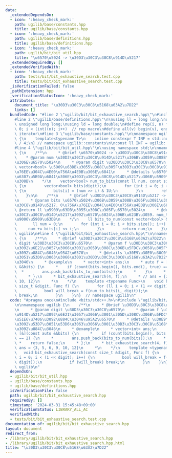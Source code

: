 ```yaml
---
data:
  _extendedDependsOn:
  - icon: ':heavy_check_mark:'
    path: ugilib/base/constants.hpp
    title: ugilib/base/constants.hpp
  - icon: ':heavy_check_mark:'
    path: ugilib/base/definitions.hpp
    title: ugilib/base/definitions.hpp
  - icon: ':heavy_check_mark:'
    path: ugilib/bit/bit_util.hpp
    title: "\u6570\u5024 -> \u30D3\u30C3\u30C8\u914D\u5217"
  _extendedRequiredBy: []
  _extendedVerifiedWith:
  - icon: ':heavy_check_mark:'
    path: tests/bit/bit_exhaustive_search.test.cpp
    title: tests/bit/bit_exhaustive_search.test.cpp
  _isVerificationFailed: false
  _pathExtension: hpp
  _verificationStatusIcon: ':heavy_check_mark:'
  attributes:
    document_title: "\u30D3\u30C3\u30C8\u5168\u63A2\u7D22"
    links: []
  bundledCode: "#line 2 \"ugilib/bit/bit_exhaustive_search.hpp\"\n#include <bits/stdc++.h>\n\
    #line 2 \"ugilib/base/definitions.hpp\"\n\nusing ll = long long;\nusing ull =\
    \ unsigned long long;\nusing ld = long double;\n#define rep(i, n) for(int i =\
    \ 0; i < (int)(n); i++)  // rep macro\n#define all(v) begin(v), end(v)  // all\
    \ iterator\n#line 3 \"ugilib/base/constants.hpp\"\n\nnamespace ugilib::constants\
    \ {\n    template<typename T>\n    inline constexpr T INF = std::numeric_limits<T>::max()\
    \ / 4;\n} // namespace ugilib::constants\n\nconst ll INF = ugilib::constants::INF<ll>;\n\
    #line 4 \"ugilib/bit/bit_util.hpp\"\n\nusing namespace std;\n\nnamespace ugilib\
    \ {\n    /**\n     * @brief \u6570\u5024 -> \u30D3\u30C3\u30C8\u914D\u5217\n \
    \    * @param num \u30D3\u30C3\u30C8\u914D\u5217\u306B\u3059\u308B\u305F\u3081\
    \u306E\u6570\u5024\n     * @param digit \u30D3\u30C3\u30C8\u6570\n     * @return\
    \ vector<bool> \u5909\u63DB\u3055\u308C\u305F\u30D3\u30C3\u30C8\u914D\u5217. 0\u756A\
    \u76EE\u304C\u4E00\u756A\u4E0B\u306E\u6841\n     * @details \u6570\u5024\u3092\
    \u6307\u5B9A\u6841\u306E\u30D3\u30C3\u30C8\u914D\u5217\u306B\u5909\u63DB\u3059\
    \u308B\n    */\n    vector<bool> num_to_bits(const ll num, const size_t &digit)\
    \ {\n        vector<bool> bits(digit);\n        for (int i = 0; i < digit; i++)\
    \ {\n            bits[i] = (num >> i) & 1U;\n        }\n        return bits;\n\
    \    }\n\n    /**\n     * @brief \u30D3\u30C3\u30C8\u914D\u5217 -> \u6570\u5024\
    \n     * @param bits \u6570\u5024\u306B\u3059\u308B\u305F\u3081\u306E\u30D3\u30C3\
    \u30C8\u914D\u5217. 0\u756A\u76EE\u304C\u4E00\u756A\u4E0B\u306E\u6841\n     *\
    \ @return ll \u5909\u63DB\u3055\u308C\u305F\u6570\u5024\n     * @details \u30D3\
    \u30C3\u30C8\u914D\u5217\u3092\u6570\u5024\u306B\u623B\u3059. num_to_bits\u306E\
    \u9006\u5909\u63DB\n    */\n    ll bits_to_num(const vector<bool> &bits) {\n \
    \       ll num = 0;\n        for (int i = 0; i < bits.size(); i++) {\n       \
    \     num += bits[i] << i;\n        }\n        return num;\n    }\n}  // namespace\
    \ ugilib\n#line 4 \"ugilib/bit/bit_exhaustive_search.hpp\"\n\nnamespace ugilib\
    \ {\n    /**\n     * @brief \u30D3\u30C3\u30C8\u5168\u63A2\u7D22\n     * @param\
    \ digit \u30D3\u30C3\u30C8\u6570\n     * @param f \u30D3\u30C3\u30C8\u914D\u5217\
    \u3092\u6E21\u3057\u3066\u3001\u305D\u308C\u306B\u5FDC\u3058\u305F\u51E6\u7406\
    \u3092\u884C\u3046\u95A2\u6570\n     * @details \u30E9\u30E0\u30C0\u3092\u53D7\
    \u3051\u53D6\u3063\u3066\u3001\u30D3\u30C3\u30C8\u5168\u63A2\u7D22\u3092\u884C\
    \u3046\n     * @example\n     * vector<int> ans;\n     * auto f = [&](const auto\
    \ &&bits) {\n     *    if (count(bits.begin(), bits.end(), true) == 2) {\n   \
    \  *        ans.push_back(bits_to_num(bits));\n     *    }\n     *    return false;\n\
    \     * };\n     * bit_exhaustive_search(4, f);\n     * // ans = {3, 5, 6, 9,\
    \ 10, 12}\n     *\n    */\n    template <typename Func>\n    void bit_exhaustive_search(const\
    \ size_t &digit, Func f) {\n        for (ll i = 0; i < (1 << digit); i++) {\n\
    \            bool will_break = f(num_to_bits(i, digit));\n            if (will_break)\
    \ break;\n        }\n    }\n}  // namespace ugilib\n"
  code: "#pragma once\n#include <bits/stdc++.h>\n#include \"ugilib/bit/bit_util.hpp\"\
    \n\nnamespace ugilib {\n    /**\n     * @brief \u30D3\u30C3\u30C8\u5168\u63A2\u7D22\
    \n     * @param digit \u30D3\u30C3\u30C8\u6570\n     * @param f \u30D3\u30C3\u30C8\
    \u914D\u5217\u3092\u6E21\u3057\u3066\u3001\u305D\u308C\u306B\u5FDC\u3058\u305F\
    \u51E6\u7406\u3092\u884C\u3046\u95A2\u6570\n     * @details \u30E9\u30E0\u30C0\
    \u3092\u53D7\u3051\u53D6\u3063\u3066\u3001\u30D3\u30C3\u30C8\u5168\u63A2\u7D22\
    \u3092\u884C\u3046\n     * @example\n     * vector<int> ans;\n     * auto f =\
    \ [&](const auto &&bits) {\n     *    if (count(bits.begin(), bits.end(), true)\
    \ == 2) {\n     *        ans.push_back(bits_to_num(bits));\n     *    }\n    \
    \ *    return false;\n     * };\n     * bit_exhaustive_search(4, f);\n     * //\
    \ ans = {3, 5, 6, 9, 10, 12}\n     *\n    */\n    template <typename Func>\n \
    \   void bit_exhaustive_search(const size_t &digit, Func f) {\n        for (ll\
    \ i = 0; i < (1 << digit); i++) {\n            bool will_break = f(num_to_bits(i,\
    \ digit));\n            if (will_break) break;\n        }\n    }\n}  // namespace\
    \ ugilib\n"
  dependsOn:
  - ugilib/bit/bit_util.hpp
  - ugilib/base/constants.hpp
  - ugilib/base/definitions.hpp
  isVerificationFile: false
  path: ugilib/bit/bit_exhaustive_search.hpp
  requiredBy: []
  timestamp: '2024-03-31 15:45:48+09:00'
  verificationStatus: LIBRARY_ALL_AC
  verifiedWith:
  - tests/bit/bit_exhaustive_search.test.cpp
documentation_of: ugilib/bit/bit_exhaustive_search.hpp
layout: document
redirect_from:
- /library/ugilib/bit/bit_exhaustive_search.hpp
- /library/ugilib/bit/bit_exhaustive_search.hpp.html
title: "\u30D3\u30C3\u30C8\u5168\u63A2\u7D22"
---
```

